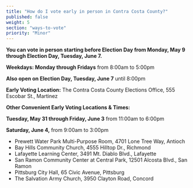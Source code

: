 ```yaml
---
title: "How do I vote early in person in Contra Costa County?"
published: false
weight: 5
section: "ways-to-vote"
priority: "Minor"
---
```


**You can vote in person starting before Election Day from Monday, May 9 through Election Day, Tuesday, June 7.**  

**Weekdays: Monday through Fridays** from 8:00am to 5:00pm  

**Also open on Election Day, Tuesday, June 7** until 8:00pm  

**Early Voting Location:** The Contra Costa County Elections Office, 555 Escobar St., Martinez  

**Other Convenient Early Voting Locations & Times:**  

**Tuesday, May 31 through Friday, June 3** from 11:00am to 6:00pm  

**Saturday, June 4,** from 9:00am to 3:00pm  
- Prewett Water Park Multi-Purpose Room, 4701 Lone Tree Way, Antioch  
- Bay Hills Community Church, 4555 Hilltop Dr., Richmond  
- Lafayette Learning Center, 3491 Mt. Diablo Blvd., Lafayette  
- San Ramon Community Center at Central Park, 12501 Alcosta Blvd., San Ramon  
- Pittsburg City Hall, 65 Civic Avenue, Pittsburg  
- The Salvation Army Church, 3950 Clayton Road, Concord  
